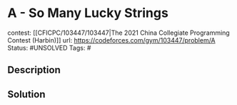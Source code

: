 # A - So Many Lucky Strings

contest: [[CFICPC/103447/103447|The 2021 China Collegiate Programming Contest (Harbin)]]
url: https://codeforces.com/gym/103447/problem/A
Status: #UNSOLVED
Tags: #

## Description

## Solution

